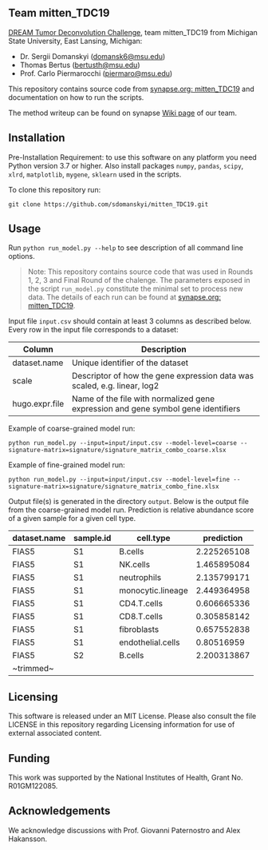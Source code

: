 ## Team mitten_TDC19
[DREAM Tumor Deconvolution Challenge](https://www.synapse.org/#!Synapse:syn15589870/wiki/582446), team mitten_TDC19 from Michigan State University, East Lansing, Michigan: 

+ Dr. Sergii Domanskyi (domansk6@msu.edu)
+ Thomas Bertus (bertusth@msu.edu)
+ Prof. Carlo Piermarocchi (piermaro@msu.edu)


This repository contains source code from [synapse.org: mitten_TDC19](https://www.synapse.org/#!Synapse:syn22175932) and documentation on how to run the scripts.

The method writeup can be found on synapse [Wiki page](https://www.synapse.org/#!Synapse:syn20330693/wiki/604067) of our team.

## Installation

Pre-Installation Requirement: to use this software on any platform you need Python version 3.7 or higher. Also install packages `numpy`, `pandas`, `scipy`, `xlrd`, `matplotlib`, `mygene`, `sklearn` used in the scripts.

To clone this repository run:

```
git clone https://github.com/sdomanskyi/mitten_TDC19.git
```

## Usage

Run ```python run_model.py --help``` to see description of all command line options.

> Note: This repository contains source code that was used in Rounds 1, 2, 3 and Final Round of the chalenge. The parameters exposed in the script `run_model.py` constitute the minimal set to process new data. The details of each run can be found at [synapse.org: mitten_TDC19](https://www.synapse.org/#!Synapse:syn22175932).

Input file `input.csv` should contain at least 3 columns as described below. Every row in the input file corresponds to a dataset:

| Column         | Description  |
|----------------|--------------|
| dataset.name   | Unique identifier of the dataset |
| scale | Descriptor of how the gene expression data was scaled, e.g. linear, log2 |
| hugo.expr.file  | Name of the file with normalized gene expression and gene symbol gene identifiers  |

Example of coarse-grained model run:

```
python run_model.py --input=input/input.csv --model-level=coarse --signature-matrix=signature/signature_matrix_combo_coarse.xlsx
```

Example of fine-grained model run:

```
python run_model.py --input=input/input.csv --model-level=fine --signature-matrix=signature/signature_matrix_combo_fine.xlsx
```

Output file(s) is generated in the directory `output`. Below is the output file from the coarse-grained model run. Prediction is relative abundance score of a given sample for a given cell type.

|dataset.name|sample.id|cell.type        |prediction |
|------------|---------|-----------------|-----------|
|FIAS5       |S1       |B.cells          |2.225265108|
|FIAS5       |S1       |NK.cells         |1.465895084|
|FIAS5       |S1       |neutrophils      |2.135799171|
|FIAS5       |S1       |monocytic.lineage|2.449364958|
|FIAS5       |S1       |CD4.T.cells      |0.606665336|
|FIAS5       |S1       |CD8.T.cells      |0.305858142|
|FIAS5       |S1       |fibroblasts      |0.657552838|
|FIAS5       |S1       |endothelial.cells|0.80516959 |
|FIAS5       |S2       |B.cells          |2.200313867|
| ~trimmed~  |


## Licensing
This software is released under an MIT License. Please also consult the file LICENSE in this repository regarding Licensing information for use of external associated content.

## Funding

This work was supported by the National Institutes of Health, Grant No. R01GM122085. 

## Acknowledgements

We acknowledge discussions with Prof. Giovanni Paternostro and Alex Hakansson. 

